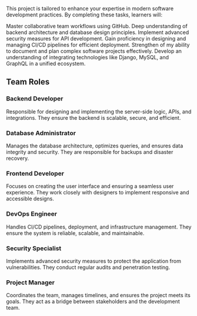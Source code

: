 This project is tailored to enhance your expertise in modern software development practices. By completing these tasks, learners will:

Master collaborative team workflows using GitHub.
Deep understanding of backend architecture and database design principles.
Implement advanced security measures for API development.
Gain proficiency in designing and managing CI/CD pipelines for efficient deployment.
Strengthen of my  ability to document and plan complex software projects effectively.
Develop an understanding of integrating technologies like Django, MySQL, and GraphQL in a unified ecosystem.

## Team Roles

### Backend Developer
Responsible for designing and implementing the server-side logic, APIs, and integrations. They ensure the backend is scalable, secure, and efficient.

### Database Administrator
Manages the database architecture, optimizes queries, and ensures data integrity and security. They are responsible for backups and disaster recovery.

### Frontend Developer
Focuses on creating the user interface and ensuring a seamless user experience. They work closely with designers to implement responsive and accessible designs.

### DevOps Engineer
Handles CI/CD pipelines, deployment, and infrastructure management. They ensure the system is reliable, scalable, and maintainable.

### Security Specialist
Implements advanced security measures to protect the application from vulnerabilities. They conduct regular audits and penetration testing.

### Project Manager
Coordinates the team, manages timelines, and ensures the project meets its goals. They act as a bridge between stakeholders and the development team.